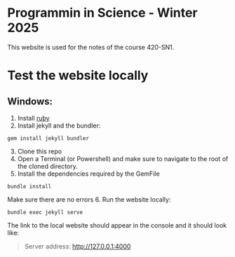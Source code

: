 # Programmin in Science - Winter 2025
This website is used for the notes of the course 420-SN1.

# Test the website locally
## Windows:
1. Install [ruby](https://jekyllrb.com/docs/installation/windows/)
2. Install jekyll and the bundler:
```
gem install jekyll bundler
```

3. Clone this repo
4. Open a Terminal (or Powershell) and make sure to navigate to the root of the cloned directory.
5. Install the dependencies required by the GemFile
```
bundle install 
```
Make sure there are no errors 
6.  Run the website locally:
```
bundle exec jekyll serve
```
The link to the local website should appear in the console and it should look like:
> Server address: http://127.0.0.1:4000